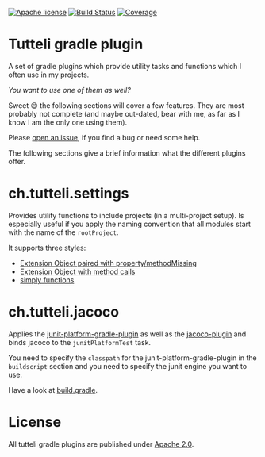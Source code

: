 [![Apache license](https://img.shields.io/badge/license-Apache%202.0-brightgreen.svg)](http://opensource.org/licenses/Apache2.0)
[![Build Status](https://travis-ci.org/robstoll/tutteli-gradle-plugins.svg?tag=v0.3.2)](https://travis-ci.org/robstoll/tutteli-gradle-plugins/branches)
[![Coverage](https://codecov.io/github/robstoll/tutteli-gradle-plugins/coverage.svg?tag=v0.3.2)](https://codecov.io/github/robstoll/tutteli-gradle-plugins?tag=v0.3.2)

# Tutteli gradle plugin
A set of gradle plugins which provide utility tasks and functions which I often use in my projects.

*You want to use one of them as well?*

Sweet :smile: the following sections will cover a few features.
They are most probably not complete
(and maybe out-dated, bear with me, as far as I know I am the only one using them).

Please [open an issue](https://github.com/robstoll/tutteli-gradle-plugins/issues/new),
if you find a bug or need some help.

The following sections give a brief information what the different plugins offer.

# ch.tutteli.settings
Provides utility functions to include projects (in a multi-project setup).
Is especially useful if you apply the naming convention that all modules start with the name of the `rootProject`.

It supports three styles:
- [Extension Object paired with property/methodMissing](https://github.com/robstoll/tutteli-gradle-plugins/tree/v0.3.2/tutteli-gradle-settings/src/test/groovy/ch/tutteli/gradle/settings/SettingsUtilPluginIntTest.groovy#L79)
- [Extension Object with method calls](https://github.com/robstoll/tutteli-gradle-plugins/tree/v0.3.2/tutteli-gradle-settings/src/test/groovy/ch/tutteli/gradle/settings/SettingsUtilPluginIntTest.groovy#L123)
- [simply functions](https://github.com/robstoll/tutteli-gradle-plugins/tree/v0.3.2/tutteli-gradle-settings/src/test/groovy/ch/tutteli/gradle/settings/SettingsUtilPluginIntTest.groovy#L177)

# ch.tutteli.jacoco
Applies the [junit-platform-gradle-plugin](https://junit.org/junit5/docs/current/user-guide/#running-tests-build-gradle)
as well as the [jacoco-plugin](https://docs.gradle.org/current/userguide/jacoco_plugin.html)
and binds jacoco to the `junitPlatformTest` task.

You need to specify the `classpath` for the junit-platform-gradle-plugin in the `buildscript` section 
and you need to specify the junit engine you want to use. 

Have a look at [build.gradle](https://github.com/robstoll/tutteli-gradle-plugins/tree/v0.3.2/build.gradle#L51).

# License
All tutteli gradle plugins are published under [Apache 2.0](http://opensource.org/licenses/Apache2.0).
